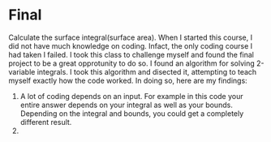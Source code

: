 Final
=====

Calculate the surface integral(surface area).
When I started this course, I did not have much knowledge on coding. Infact, the only coding course I had taken I failed. 
I took this class to challenge myself and found the final project to be a great opprotunity to do so. 
I found an algorithm for solving 2-variable integrals. I took this algorithm and disected it, attempting to teach myself 
exactly how the code worked. In doing so, here are my findings:

1. A lot of coding depends on an input. For example in this code your entire answer depends on your integral as well as 
your bounds. Depending on the integral and bounds, you could get a completely different result. 
2.   
